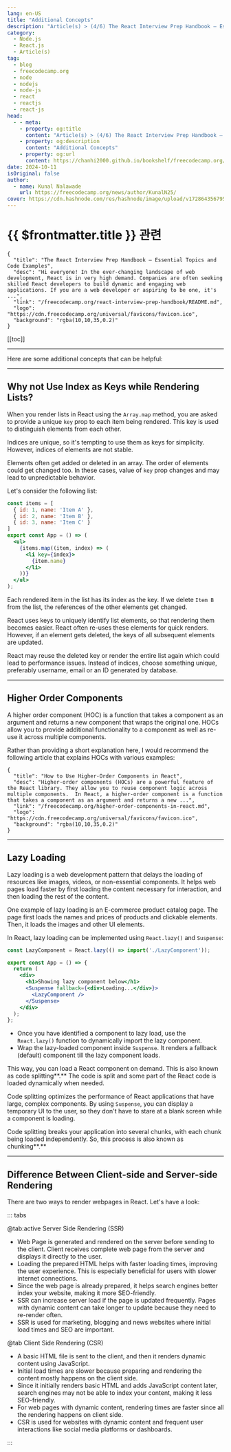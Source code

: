 ```yaml
---
lang: en-US
title: "Additional Concepts"
description: "Article(s) > (4/6) The React Interview Prep Handbook – Essential Topics and Code Examples" 
category:
  - Node.js
  - React.js
  - Article(s)
tag:
  - blog
  - freecodecamp.org
  - node
  - nodejs
  - node-js
  - react
  - reactjs
  - react-js
head:
  - - meta:
    - property: og:title
      content: "Article(s) > (4/6) The React Interview Prep Handbook – Essential Topics and Code Examples"
    - property: og:description
      content: "Additional Concepts"
    - property: og:url
      content: https://chanhi2000.github.io/bookshelf/freecodecamp.org/react-interview-prep-handbook/additional-concepts.html
date: 2024-10-11
isOriginal: false
author:
  - name: Kunal Nalawade
    url: https://freecodecamp.org/news/author/KunalN25/
cover: https://cdn.hashnode.com/res/hashnode/image/upload/v1728643567956/00c98d19-4694-4942-9ad2-d2f25bcf05c0.png
---
```


# {{ $frontmatter.title }} 관련

```component VPCard
{
  "title": "The React Interview Prep Handbook – Essential Topics and Code Examples",
  "desc": "Hi everyone! In the ever-changing landscape of web development, React is in very high demand. Companies are often seeking skilled React developers to build dynamic and engaging web applications. If you are a web developer or aspiring to be one, it's ...",
  "link": "/freecodecamp.org/react-interview-prep-handbook/README.md",
  "logo": "https://cdn.freecodecamp.org/universal/favicons/favicon.ico",
  "background": "rgba(10,10,35,0.2)"
}
```

[[toc]]

---

<SiteInfo
  name="The React Interview Prep Handbook – Essential Topics and Code Examples"
  desc="Hi everyone! In the ever-changing landscape of web development, React is in very high demand. Companies are often seeking skilled React developers to build dynamic and engaging web applications. If you are a web developer or aspiring to be one, it's ..."
  url="https://freecodecamp.org/news/react-interview-prep-handbook#heading-additional-concepts"
  logo="https://cdn.freecodecamp.org/universal/favicons/favicon.ico"
  preview="https://cdn.hashnode.com/res/hashnode/image/upload/v1728643567956/00c98d19-4694-4942-9ad2-d2f25bcf05c0.png"/>

Here are some additional concepts that can be helpful:

---

## Why not Use Index as Keys while Rendering Lists?

When you render lists in React using the `Array.map` method, you are asked to provide a unique `key` prop to each item being rendered. This key is used to distinguish elements from each other.

Indices are unique, so it's tempting to use them as keys for simplicity. However, indices of elements are not stable.

Elements often get added or deleted in an array. The order of elements could get changed too. In these cases, value of `key` prop changes and may lead to unpredictable behavior.

Let's consider the following list:

```jsx
const items = [
  { id: 1, name: 'Item A' },
  { id: 2, name: 'Item B' },
  { id: 3, name: 'Item C' }
]
export const App = () => (
  <ul>
    {items.map((item, index) => (
      <li key={index}>
        {item.name}
      </li>
    ))}
  </ul>
);
```

Each rendered item in the list has its index as the key. If we delete `Item B` from the list, the references of the other elements get changed.

React uses keys to uniquely identify list elements, so that rendering them becomes easier. React often re-uses these elements for quick renders. However, if an element gets deleted, the keys of all subsequent elements are updated.

React may reuse the deleted key or render the entire list again which could lead to performance issues. Instead of indices, choose something unique, preferably username, email or an ID generated by database.

---

## Higher Order Components

A higher order component (HOC) is a function that takes a component as an argument and returns a new component that wraps the original one. HOCs allow you to provide additional functionality to a component as well as re-use it across multiple components.

Rather than providing a short explanation here, I would recommend the following article that explains HOCs with various examples:

```component VPCard
{
  "title": "How to Use Higher-Order Components in React",
  "desc": "Higher-order components (HOCs) are a powerful feature of the React library. They allow you to reuse component logic across multiple components.  In React, a higher-order component is a function that takes a component as an argument and returns a new ...",
  "link": "/freecodecamp.org/higher-order-components-in-react.md",
  "logo": "https://cdn.freecodecamp.org/universal/favicons/favicon.ico",
  "background": "rgba(10,10,35,0.2)"
}
```

---

## Lazy Loading

Lazy loading is a web development pattern that delays the loading of resources like images, videos, or non-essential components. It helps web pages load faster by first loading the content necessary for interaction, and then loading the rest of the content.

One example of lazy loading is an E-commerce product catalog page. The page first loads the names and prices of products and clickable elements. Then, it loads the images and other UI elements.

In React, lazy loading can be implemented using `React.lazy()` and `Suspense`:

```jsx
const LazyComponent = React.lazy(() => import('./LazyComponent'));

export const App = () => {
  return (
    <div>
      <h1>Showing lazy component below</h1>
      <Suspense fallback={<div>Loading...</div>}>
        <LazyComponent />
      </Suspense>
    </div>
  );
};
```

- Once you have identified a component to lazy load, use the `React.lazy()` function to dynamically import the lazy component.
- Wrap the lazy-loaded component inside `Suspense`. It renders a fallback (default) component till the lazy component loads.

This way, you can load a React component on demand. This is also known as code splitting**.** The code is split and some part of the React code is loaded dynamically when needed.

Code splitting optimizes the performance of React applications that have large, complex components. By using `Suspense`, you can display a temporary UI to the user, so they don't have to stare at a blank screen while a component is loading.

Code splitting breaks your application into several chunks, with each chunk being loaded independently. So, this process is also known as chunking**.**

---

## Difference Between Client-side and Server-side Rendering

There are two ways to render webpages in React. Let's have a look:

::: tabs

@tab:active Server Side Rendering (SSR)

- Web Page is generated and rendered on the server before sending to the client. Client receives complete web page from the server and displays it directly to the user.
- Loading the prepared HTML helps with faster loading times, improving the user experience. This is especially beneficial for users with slower internet connections.
- Since the web page is already prepared, it helps search engines better index your website, making it more SEO-friendly.
- SSR can increase server load if the page is updated frequently. Pages with dynamic content can take longer to update because they need to re-render often.
- SSR is used for marketing, blogging and news websites where initial load times and SEO are important.

@tab Client Side Rendering (CSR)

- A basic HTML file is sent to the client, and then it renders dynamic content using JavaScript.
- Initial load times are slower because preparing and rendering the content mostly happens on the client side.
- Since it initially renders basic HTML and adds JavaScript content later, search engines may not be able to index your content, making it less SEO-friendly.
- For web pages with dynamic content, rendering times are faster since all the rendering happens on client side.
- CSR is used for websites with dynamic content and frequent user interactions like social media platforms or dashboards.

:::